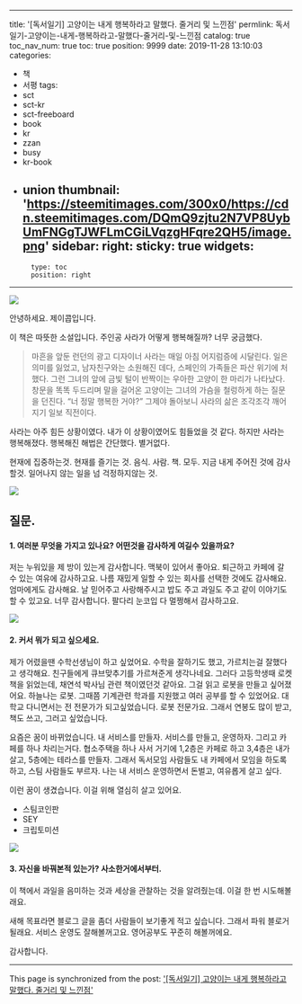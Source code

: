 
---
title: '[독서일기] 고양이는 내게 행복하라고 말했다. 줄거리 및 느낀점'
permlink: 독서일기-고양이는-내게-행복하라고-말했다-줄거리-및-느낀점
catalog: true
toc_nav_num: true
toc: true
position: 9999
date: 2019-11-28 13:10:03
categories:
- 책
- 서평
tags:
- sct
- sct-kr
- sct-freeboard
- book
- kr
- zzan
- busy
- kr-book
- union
thumbnail: 'https://steemitimages.com/300x0/https://cdn.steemitimages.com/DQmQ9zjtu2N7VP8UybUmFNGgTJWFLmCGiLVqzgHFqre2QH5/image.png'
sidebar:
    right:
        sticky: true
widgets:
    -
        type: toc
        position: right
---


![](https://steemitimages.com/300x0/https://cdn.steemitimages.com/DQmQ9zjtu2N7VP8UybUmFNGgTJWFLmCGiLVqzgHFqre2QH5/image.png)

안녕하세요. 제이콥입니다.

이 책은 따뜻한 소설입니다. 주인공 사라가 어떻게 행복해질까? 너무 궁금했다. 

> 마흔을 앞둔 런던의 광고 디자이너 사라는 매일 아침 어지럼증에 시달린다. 일은 의미를 잃었고, 남자친구와는 소원해진 데다, 스페인의 가족들은 파산 위기에 처했다. 그런 그녀의 앞에 금빛 털이 반짝이는 우아한 고양이 한 마리가 나타났다. 창문을 똑똑 두드리며 말을 걸어온 고양이는 그녀의 가슴을 철렁하게 하는 질문을 던진다. “너 정말 행복한 거야?” 그제야 돌아보니 사라의 삶은 조각조각 깨어지기 일보 직전이다.

사라는 아주 힘든 상황이였다. 내가 이 상황이였어도 힘들었을 것 같다. 하지만 사라는 행복해졌다. 행복해진 해법은 간단했다. 별거없다.

현재에 집중하는것.
현재를 즐기는 것. 음식. 사람. 책. 모두.
지금 내게 주어진 것에 감사할것.
일어나지 않는 일을 넘  걱정하지않는 것.

![](https://steemitimages.com/300x0/https://cdn.steemitimages.com/DQmWPc89WvpBdagWanipemr4bvX7wk99RaMQzr4bVk8ug9f/image.png)


## 질문.

#### 1. 여러분 무엇을 가지고 있나요? 어떤것을 감사하게 여길수 있을까요?

저는 누워있을 제 방이 있는게 감사합니다. 맥북이 있어서 좋아요. 퇴근하고 카페에 갈 수 있는 여유에 감사하고요. 나름 재밌게 일할 수 있는 회사를 선택한 것에도 감사해요. 엄마에게도 감사해요. 날 믿어주고 사랑해주시고 밥도 주고 과일도 주고 같이 이야기도 할 수 있고요. 너무 감사합니다. 팔다리 눈코입 다 멀쩡해서 감사하고요. 

![](https://steemitimages.com/300x0/https://cdn.steemitimages.com/DQmR2zDdAPH5Qi1NdSQtcgWnjSwvWv8KnjzvGX9ztdcFv5H/image.png)

#### 2. 커서 뭐가 되고 싶으세요.

제가 어렸을땐 수학선생님이 하고 싶었어요. 수학을 잘하기도 했고, 가르치는걸 잘했다고 생각해요. 친구들에게 큐브맞추기를 가르쳐준게 생각나네요. 그러다 고등학생때 로켓 책을 읽었는데, 채연석 박사님 관련 책이였던것 같아요. 그걸 읽고 로봇을 만들고 싶어졌어요. 하늘나는 로봇. 그때쯤 기계관련 학과를 지원했고 여러 공부를 할 수 있었어요. 대학교 다니면서는 전 전문가가 되고싶었습니다. 로봇 전문가요. 그래서 연봉도 많이 받고, 책도 쓰고, 그러고 싶었습니다.

요즘은 꿈이 바뀌었습니다. 내 서비스를 만들자.
서비스를 만들고, 운영하자. 그리고 카페를 하나 차리는거다. 협소주택을 하나 사서 거기에 1,2층은 카페로 하고 3,4층은 내가 살고, 5층에는 테라스를 만들자. 그래서 독서모임 사람들도 내 카페에서 모임을 하도록 하고, 스팀 사람들도 부르자. 나는 내 서비스 운영하면서 돈벌고, 여유롭게 살고 싶다. 

이런 꿈이 생겼습니다. 이걸 위해 열심히 살고 있어요.
* 스팀코인판
* SEY
* 크립토미션 



![](https://steemitimages.com/300x0/https://cdn.steemitimages.com/DQmUhnAMaP5oKFF78BPhP1ZQTaEfyGbfu1B9iRXfGCc1Gdw/image.png)

#### 3. 자신을 바꿔본적 있는가? 사소한거에서부터.




이 책에서 과일을 음미하는 것과 세상을 관찰하는 것을 알려줬는데. 
이걸 한 번 시도해볼래요.


새해 목표라면 블로그 글을 좀더 사람들이 보기좋게 적고 싶습니다. 그래서 파워 블로거 될래요. 서비스 운영도 잘해볼꺼고요. 영어공부도 꾸준히 해볼꺼에요. 

감사합니다.

- - -

This page is synchronized from the post: ['[독서일기] 고양이는 내게 행복하라고 말했다. 줄거리 및 느낀점'](https://steempeak.com/@jacobyu/75jbxv)
